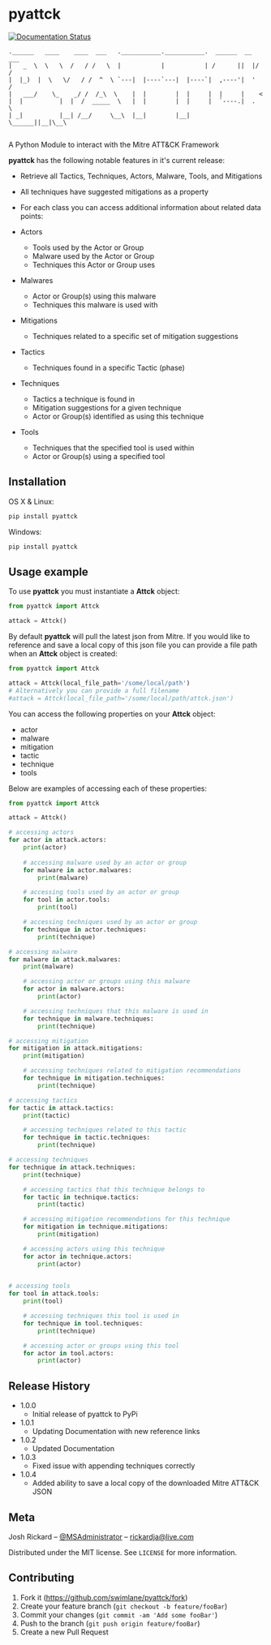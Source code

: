 # pyattck

[![Documentation Status](https://readthedocs.org/projects/pyattck/badge/?version=latest)](https://pyattck.readthedocs.io/en/latest/?badge=latest)

```
.______   ____    ____  ___   .___________.___________.  ______  __  ___ 
|   _  \  \   \  /   / /   \  |           |           | /      ||  |/  / 
|  |_)  |  \   \/   / /  ^  \ `---|  |----`---|  |----`|  ,----'|  '  /  
|   ___/    \_    _/ /  /_\  \    |  |        |  |     |  |     |    <   
|  |          |  |  /  _____  \   |  |        |  |     |  `----.|  .  \  
| _|          |__| /__/     \__\  |__|        |__|      \______||__|\__\ 
                                                                         
```

A Python Module to interact with the Mitre ATT&CK Framework

**pyattck** has the following notable features in it's current release:

* Retrieve all Tactics, Techniques, Actors, Malware, Tools, and Mitigations
* All techniques have suggested mitigations as a property
* For each class you can access additional information about related data points:

* Actors
  * Tools used by the Actor or Group
  * Malware used by the Actor or Group
  * Techniques this Actor or Group uses
* Malwares
  * Actor or Group(s) using this malware
  * Techniques this malware is used with
* Mitigations
  * Techniques related to a specific set of mitigation suggestions
* Tactics
  * Techniques found in a specific Tactic (phase)
* Techniques
  * Tactics a technique is found in
  * Mitigation suggestions for a given technique
  * Actor or Group(s) identified as using this technique
* Tools
  * Techniques that the specified tool is used within
  * Actor or Group(s) using a specified tool


## Installation

OS X & Linux:

```sh
pip install pyattck
```

Windows:

```sh
pip install pyattck
```

## Usage example

To use **pyattck** you must instantiate a **Attck** object:

```python
from pyattck import Attck

attack = Attck()
```

By default **pyattck** will pull the latest json from Mitre.  If you would like to reference and save a local copy of this json file you can provide a file path when an **Attck** object is created:

```python
from pyattck import Attck

attack = Attck(local_file_path='/some/local/path')
# Alternatively you can provide a full filename
#attack = Attck(local_file_path='/some/local/path/attck.json')
```


You can access the following properties on your **Attck** object:

* actor
* malware
* mitigation
* tactic
* technique
* tools

Below are examples of accessing each of these properties:

```python
from pyattck import Attck

attack = Attck()

# accessing actors
for actor in attack.actors:
    print(actor)
    
    # accessing malware used by an actor or group
    for malware in actor.malwares:
        print(malware)

    # accessing tools used by an actor or group
    for tool in actor.tools:
        print(tool)

    # accessing techniques used by an actor or group
    for technique in actor.techniques:
        print(technique)

# accessing malware
for malware in attack.malwares:
    print(malware)

    # accessing actor or groups using this malware
    for actor in malware.actors:
        print(actor)

    # accessing techniques that this malware is used in
    for technique in malware.techniques:
        print(technique)

# accessing mitigation
for mitigation in attack.mitigations:
    print(mitigation)

    # accessing techniques related to mitigation recommendations
    for technique in mitigation.techniques:
        print(technique)

# accessing tactics
for tactic in attack.tactics:
    print(tactic)

    # accessing techniques related to this tactic
    for technique in tactic.techniques:
        print(technique)

# accessing techniques
for technique in attack.techniques:
    print(technique)

    # accessing tactics that this technique belongs to
    for tactic in technique.tactics:
        print(tactic)

    # accessing mitigation recommendations for this technique
    for mitigation in technique.mitigations:
        print(mitigation)

    # accessing actors using this technique
    for actor in technique.actors:
        print(actor)
    

# accessing tools
for tool in attack.tools:
    print(tool)

    # accessing techniques this tool is used in
    for technique in tool.techniques:
        print(technique)

    # accessing actor or groups using this tool
    for actor in tool.actors:
        print(actor)

```

## Release History

* 1.0.0
   * Initial release of pyattck to PyPi
* 1.0.1
   * Updating Documentation with new reference links
* 1.0.2
   * Updated Documentation
* 1.0.3
   * Fixed issue with appending techniques correctly
* 1.0.4
    * Added ability to save a local copy of the downloaded Mitre ATT&CK JSON

## Meta

Josh Rickard – [@MSAdministrator](https://twitter.com/MSAdministrator) – rickardja@live.com

Distributed under the MIT license. See ``LICENSE`` for more information.

## Contributing

1. Fork it (<https://github.com/swimlane/pyattck/fork>)
2. Create your feature branch (`git checkout -b feature/fooBar`)
3. Commit your changes (`git commit -am 'Add some fooBar'`)
4. Push to the branch (`git push origin feature/fooBar`)
5. Create a new Pull Request
